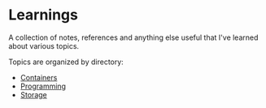 # Learnings

A collection of notes, references and anything else useful that I've learned
about various topics.

Topics are organized by directory:

- [Containers](./containers/readme.md)
- [Programming](./programming/readme.md)
- [Storage](./storage/readme.md)
